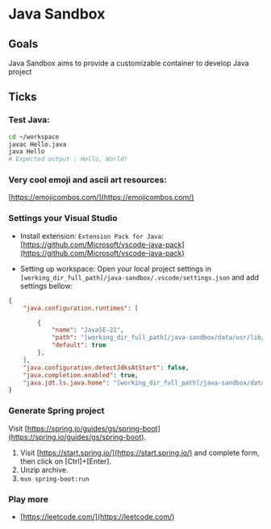 # Java Sandbox

## Goals

Java Sandbox aims to provide a customizable container to develop Java project

## Ticks

### Test Java:
```bash
cd ~/workspace
javac Hello.java
java Hello
# Expected output : Hello, World!
```

### Very cool emoji and ascii art resources:

[https://emojicombos.com/](https://emojicombos.com/)

### Settings your Visual Studio

* Install extension: `Extension Pack for Java`: [https://github.com/Microsoft/vscode-java-pack](https://github.com/Microsoft/vscode-java-pack)

* Setting up workspace: Open your local project settings in `[working_dir_full_path]/java-sandbox/.vscode/settings.json` and add settings bellow:

```json
{
    "java.configuration.runtimes": [

        {
            "name": "JavaSE-21",
            "path": "[working_dir_full_path]/java-sandbox/data/usr/lib/jvm/jdk-21.0.8-oracle-x64",
            "default": true
        },
    ],
    "java.configuration.detectJdksAtStart": false,
    "java.completion.enabled": true,
    "java.jdt.ls.java.home": "[working_dir_full_path]/java-sandbox/data/usr/lib/jvm/jdk-21.0.8-oracle-x64",
}
```

### Generate Spring project

Visit [https://spring.io/guides/gs/spring-boot](https://spring.io/guides/gs/spring-boot).

1. Visit [https://start.spring.io/](https://start.spring.io/) and complete form, then click on [Ctrl]+[Enter].
2. Unzip archive.
3. `mvn spring-boot:run` 

### Play more

- [https://leetcode.com/](https://leetcode.com/)